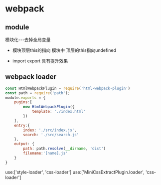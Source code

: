 # webpack

## module

模块化---去掉全局变量

- 模块顶层this的指向 
模块中 顶层的this指向undefined

- import export 具有提升效果

## webpack loader

```js
const HtmlWebpackPlugin = require('html-webpack-plugin')
const path = require('path');
module.exports = {
    pugins:[
        new HtmlWebpackPlugin({
            template: './index.html'
        })
    ],
    entry:{
        index: './src/index.js',
        search: './src/search.js'
    },
    output: {
        path: path.resolve(__dirname, 'dist')
        filename:'[name].js'
    }
}

```

use:['style-loader', 'css-loader']
use:['MiniCssExtractPlugin.loader', 'css-loader']

